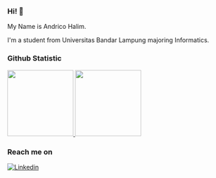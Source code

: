 ### Hi! 👋 

My Name is Andrico Halim.

I'm a student from Universitas Bandar Lampung majoring Informatics.
  
### Github Statistic
<p align="left">
<a href="https://github.com/AndricoHalim">
  <img height="150em" src="https://github-readme-stats-eight-theta.vercel.app/api?username=AndricoHalim&show_icons=true&theme=algolia&include_all_commits=true&count_private=true"/>
  <img height="150em" src="https://github-readme-stats-eight-theta.vercel.app/api/top-langs/?username=AndricoHalim&layout=compact&langs_count=8&theme=algolia"/>
</a>
</p>

### Reach me on
[![Linkedin](https://img.shields.io/badge/LinkedIn-0077B5?style=for-the-badge&logo=linkedin&logoColor=white)](www.linkedin.com/in/andrico-halim)
